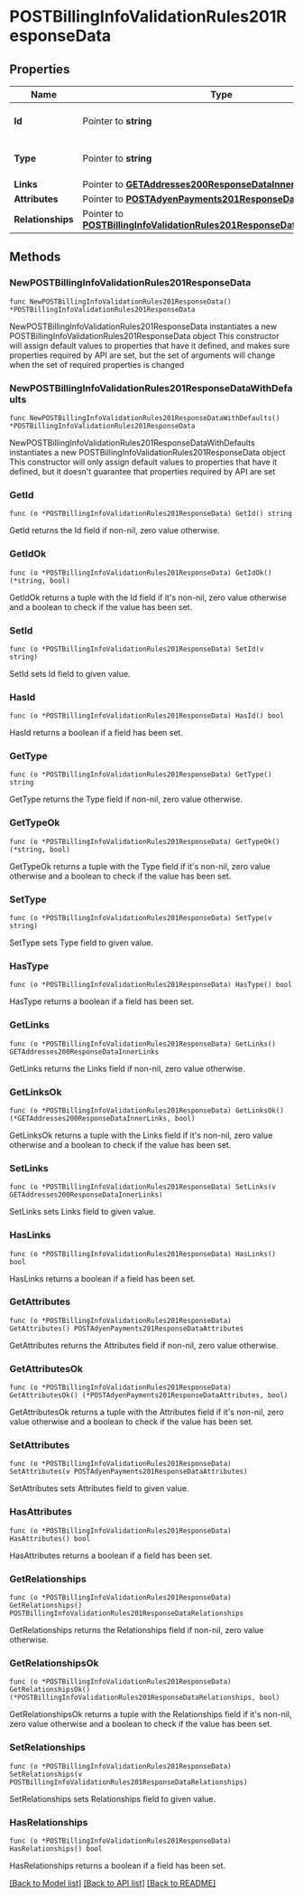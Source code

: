 # POSTBillingInfoValidationRules201ResponseData

## Properties

Name | Type | Description | Notes
------------ | ------------- | ------------- | -------------
**Id** | Pointer to **string** | The resource&#39;s id | [optional] 
**Type** | Pointer to **string** | The resource&#39;s type | [optional] [default to "billing_info_validation_rules"]
**Links** | Pointer to [**GETAddresses200ResponseDataInnerLinks**](GETAddresses200ResponseDataInnerLinks.md) |  | [optional] 
**Attributes** | Pointer to [**POSTAdyenPayments201ResponseDataAttributes**](POSTAdyenPayments201ResponseDataAttributes.md) |  | [optional] 
**Relationships** | Pointer to [**POSTBillingInfoValidationRules201ResponseDataRelationships**](POSTBillingInfoValidationRules201ResponseDataRelationships.md) |  | [optional] 

## Methods

### NewPOSTBillingInfoValidationRules201ResponseData

`func NewPOSTBillingInfoValidationRules201ResponseData() *POSTBillingInfoValidationRules201ResponseData`

NewPOSTBillingInfoValidationRules201ResponseData instantiates a new POSTBillingInfoValidationRules201ResponseData object
This constructor will assign default values to properties that have it defined,
and makes sure properties required by API are set, but the set of arguments
will change when the set of required properties is changed

### NewPOSTBillingInfoValidationRules201ResponseDataWithDefaults

`func NewPOSTBillingInfoValidationRules201ResponseDataWithDefaults() *POSTBillingInfoValidationRules201ResponseData`

NewPOSTBillingInfoValidationRules201ResponseDataWithDefaults instantiates a new POSTBillingInfoValidationRules201ResponseData object
This constructor will only assign default values to properties that have it defined,
but it doesn't guarantee that properties required by API are set

### GetId

`func (o *POSTBillingInfoValidationRules201ResponseData) GetId() string`

GetId returns the Id field if non-nil, zero value otherwise.

### GetIdOk

`func (o *POSTBillingInfoValidationRules201ResponseData) GetIdOk() (*string, bool)`

GetIdOk returns a tuple with the Id field if it's non-nil, zero value otherwise
and a boolean to check if the value has been set.

### SetId

`func (o *POSTBillingInfoValidationRules201ResponseData) SetId(v string)`

SetId sets Id field to given value.

### HasId

`func (o *POSTBillingInfoValidationRules201ResponseData) HasId() bool`

HasId returns a boolean if a field has been set.

### GetType

`func (o *POSTBillingInfoValidationRules201ResponseData) GetType() string`

GetType returns the Type field if non-nil, zero value otherwise.

### GetTypeOk

`func (o *POSTBillingInfoValidationRules201ResponseData) GetTypeOk() (*string, bool)`

GetTypeOk returns a tuple with the Type field if it's non-nil, zero value otherwise
and a boolean to check if the value has been set.

### SetType

`func (o *POSTBillingInfoValidationRules201ResponseData) SetType(v string)`

SetType sets Type field to given value.

### HasType

`func (o *POSTBillingInfoValidationRules201ResponseData) HasType() bool`

HasType returns a boolean if a field has been set.

### GetLinks

`func (o *POSTBillingInfoValidationRules201ResponseData) GetLinks() GETAddresses200ResponseDataInnerLinks`

GetLinks returns the Links field if non-nil, zero value otherwise.

### GetLinksOk

`func (o *POSTBillingInfoValidationRules201ResponseData) GetLinksOk() (*GETAddresses200ResponseDataInnerLinks, bool)`

GetLinksOk returns a tuple with the Links field if it's non-nil, zero value otherwise
and a boolean to check if the value has been set.

### SetLinks

`func (o *POSTBillingInfoValidationRules201ResponseData) SetLinks(v GETAddresses200ResponseDataInnerLinks)`

SetLinks sets Links field to given value.

### HasLinks

`func (o *POSTBillingInfoValidationRules201ResponseData) HasLinks() bool`

HasLinks returns a boolean if a field has been set.

### GetAttributes

`func (o *POSTBillingInfoValidationRules201ResponseData) GetAttributes() POSTAdyenPayments201ResponseDataAttributes`

GetAttributes returns the Attributes field if non-nil, zero value otherwise.

### GetAttributesOk

`func (o *POSTBillingInfoValidationRules201ResponseData) GetAttributesOk() (*POSTAdyenPayments201ResponseDataAttributes, bool)`

GetAttributesOk returns a tuple with the Attributes field if it's non-nil, zero value otherwise
and a boolean to check if the value has been set.

### SetAttributes

`func (o *POSTBillingInfoValidationRules201ResponseData) SetAttributes(v POSTAdyenPayments201ResponseDataAttributes)`

SetAttributes sets Attributes field to given value.

### HasAttributes

`func (o *POSTBillingInfoValidationRules201ResponseData) HasAttributes() bool`

HasAttributes returns a boolean if a field has been set.

### GetRelationships

`func (o *POSTBillingInfoValidationRules201ResponseData) GetRelationships() POSTBillingInfoValidationRules201ResponseDataRelationships`

GetRelationships returns the Relationships field if non-nil, zero value otherwise.

### GetRelationshipsOk

`func (o *POSTBillingInfoValidationRules201ResponseData) GetRelationshipsOk() (*POSTBillingInfoValidationRules201ResponseDataRelationships, bool)`

GetRelationshipsOk returns a tuple with the Relationships field if it's non-nil, zero value otherwise
and a boolean to check if the value has been set.

### SetRelationships

`func (o *POSTBillingInfoValidationRules201ResponseData) SetRelationships(v POSTBillingInfoValidationRules201ResponseDataRelationships)`

SetRelationships sets Relationships field to given value.

### HasRelationships

`func (o *POSTBillingInfoValidationRules201ResponseData) HasRelationships() bool`

HasRelationships returns a boolean if a field has been set.


[[Back to Model list]](../README.md#documentation-for-models) [[Back to API list]](../README.md#documentation-for-api-endpoints) [[Back to README]](../README.md)


